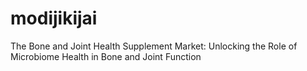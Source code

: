 # modijikijai
The Bone and Joint Health Supplement Market: Unlocking the Role of Microbiome Health in Bone and Joint Function
